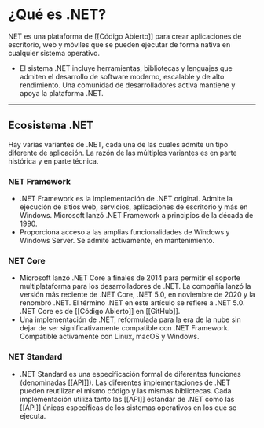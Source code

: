 # ¿Qué es .NET?

NET es una plataforma de [[Código Abierto]] para crear aplicaciones de escritorio, web y móviles que se pueden ejecutar de forma nativa en cualquier sistema operativo. 
- El sistema .NET incluye herramientas, bibliotecas y lenguajes que admiten el desarrollo de software moderno, escalable y de alto rendimiento. Una comunidad de desarrolladores activa mantiene y apoya la plataforma .NET.
---

## Ecosistema .NET

Hay varias variantes de .NET, cada una de las cuales admite un tipo diferente de aplicación. La razón de las múltiples variantes es en parte histórica y en parte técnica.
### NET Framework 
- .NET Framework es la implementación de .NET original. Admite la ejecución de sitios web, servicios, aplicaciones de escritorio y más en Windows. Microsoft lanzó .NET Framework a principios de la década de 1990.
- Proporciona acceso a las amplias funcionalidades de Windows y Windows Server. Se admite activamente, en mantenimiento.
### NET Core
- Microsoft lanzó .NET Core a finales de 2014 para permitir el soporte multiplataforma para los desarrolladores de .NET. La compañía lanzó la versión más reciente de .NET Core, .NET 5.0, en noviembre de 2020 y la renombró .NET. El término .NET en este artículo se refiere a .NET 5.0. .NET Core es de [[Código Abierto]] en [[GitHub]].
- Una implementación de .NET, reformulada para la era de la nube sin dejar de ser significativamente compatible con .NET Framework. Compatible activamente con Linux, macOS y Windows.
### NET Standard
- .NET Standard es una especificación formal de diferentes funciones (denominadas [[API]]). Las diferentes implementaciones de .NET pueden reutilizar el mismo código y las mismas bibliotecas. Cada implementación utiliza tanto las [[API]] estándar de .NET como las [[API]] únicas específicas de los sistemas operativos en los que se ejecuta.




